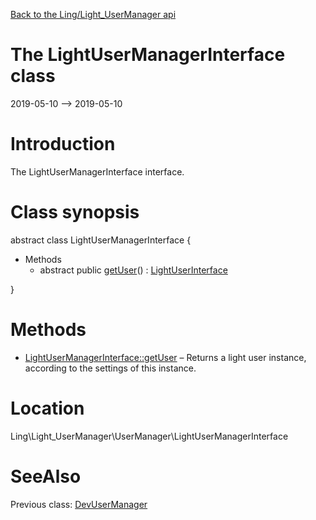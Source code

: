 [Back to the Ling/Light_UserManager api](https://github.com/lingtalfi/Light_UserManager/blob/master/doc/api/Ling/Light_UserManager.md)



The LightUserManagerInterface class
================
2019-05-10 --> 2019-05-10






Introduction
============

The LightUserManagerInterface interface.



Class synopsis
==============


abstract class <span class="pl-k">LightUserManagerInterface</span>  {

- Methods
    - abstract public [getUser](https://github.com/lingtalfi/Light_UserManager/blob/master/doc/api/Ling/Light_UserManager/UserManager/LightUserManagerInterface/getUser.md)() : [LightUserInterface](https://github.com/lingtalfi/Light_User/blob/master/doc/api/Ling/Light_User/LightUserInterface.md)

}






Methods
==============

- [LightUserManagerInterface::getUser](https://github.com/lingtalfi/Light_UserManager/blob/master/doc/api/Ling/Light_UserManager/UserManager/LightUserManagerInterface/getUser.md) &ndash; Returns a light user instance, according to the settings of this instance.





Location
=============
Ling\Light_UserManager\UserManager\LightUserManagerInterface


SeeAlso
==============
Previous class: [DevUserManager](https://github.com/lingtalfi/Light_UserManager/blob/master/doc/api/Ling/Light_UserManager/UserManager/DevUserManager.md)<br>
